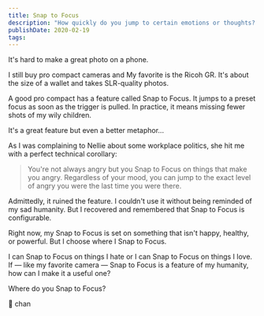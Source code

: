 ```yaml
---
title: Snap to Focus
description: "How quickly do you jump to certain emotions or thoughts? Choose where to focus, in order to create a positive and healthy mindset."
publishDate: 2020-02-19
tags:
---
```


It's hard to make a great photo on a phone.

I still buy pro compact cameras and
My favorite is the Ricoh GR.
It's about the size of a wallet and takes SLR-quality photos.

A good pro compact has a feature called Snap to Focus.
It jumps to a preset focus as soon as the trigger is pulled.
In practice, it means missing fewer shots of my wily children.

It's a great feature but even a better metaphor...

As I was complaining to Nellie about some workplace politics,
she hit me with a perfect technical corollary:

> You're not always angry but you Snap to Focus on things that make you angry. Regardless of your mood, you can jump to the exact level of angry you were the last time you were there.

Admittedly, it ruined the feature.
I couldn't use it without being reminded of my sad humanity.
But I recovered and remembered that Snap to Focus is configurable.

Right now, my Snap to Focus is set on something that isn't happy, healthy, or powerful.
But I choose where I Snap to Focus.

I can Snap to Focus on things I hate or I can Snap to Focus on things I love.
If — like my favorite camera — Snap to Focus is a feature of my humanity, how can I make it a useful one?

Where do you Snap to Focus?

📸 chan
